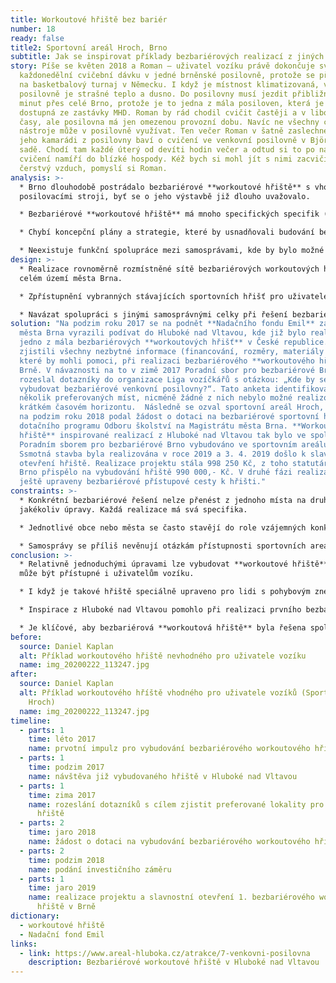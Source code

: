 ```yaml
---
title: Workoutové hřiště bez bariér
number: 18
ready: false
title2: Sportovní areál Hroch, Brno
subtitle: Jak se inspirovat příklady bezbariérových realizací z jiných měst?
story: Píše se květen 2018 a Roman – uživatel vozíku právě dokončuje svoji
  každonedělní cvičební dávku v jedné brněnské posilovně, protože se připravuje
  na basketbalový turnaj v Německu. I když je místnost klimatizovaná, v
  posilovně je strašné teplo a dusno. Do posilovny musí jezdit přibližně 45
  minut přes celé Brno, protože je to jedna z mála posiloven, která je dobře
  dostupná ze zastávky MHD. Roman by rád chodil cvičit častěji a v libovolné
  časy, ale posilovna má jen omezenou provozní dobu. Navíc ne všechny cvičební
  nástroje může v posilovně využívat. Ten večer Roman v šatně zaslechne, jak se
  jeho kamarádi z posilovny baví o cvičení ve venkovní posilovně v Björnsonově
  sadě. Chodí tam každé úterý od devíti hodin večer a odtud si to po náročném
  cvičení namíří do blízké hospody. Kéž bych si mohl jít s nimi zacvičit ven na
  čerstvý vzduch, pomyslí si Roman.
analysis: >-
  * Brno dlouhodobě postrádalo bezbariérové **workoutové hřiště** s vhodnými
  posilovacími stroji, byť se o jeho výstavbě již dlouho uvažovalo.

  * Bezbariérové **workoutové hřiště** má mnoho specifických specifik (zpevněné plochy, výška cvičebních prvků atp.).

  * Chybí koncepční plány a strategie, které by usnadňovali budování bezbariérových veřejných prostorů.

  * Neexistuje funkční spolupráce mezi samosprávami, kde by bylo možné se inspirovat ověřenými bezbariérovými řešeními z jiných obcí a měst.
design: >-
  * Realizace rovnoměrně rozmístněné sítě bezbariérových workoutových hřišť po
  celém území města Brna.

  * Zpřístupnění vybranných stávajících sportovních hřišť pro uživatele vozíku.

  * Navázat spolupráci s jinými samosprávnými celky při řešení bezbariérovosti a aktivně vyhledávat příklady dobrých bezbariérových řešení.
solution: "Na podzim roku 2017 se na podnět **Nadačního fondu Emil** zástupci
  města Brna vyrazili podívat do Hluboké nad Vltavou, kde již bylo realizováno
  jedno z mála bezbariérových **workoutových hřišť** v České republice. Zde
  zjistili všechny nezbytné informace (financování, rozměry, materiály atp.),
  které by mohli pomoci, při realizaci bezbariérového **workoutového hřiště** v
  Brně. V návaznosti na to v zimě 2017 Poradní sbor pro bezbariérové Brno
  rozeslal dotazníky do organizace Liga vozíčkářů s otázkou: „Kde by se měly
  vybudovat bezbariérové venkovní posilovny?“. Tato anketa identifikovala
  několik preferovaných míst, nicméně žádné z nich nebylo možné realizovat v
  krátkém časovém horizontu.  Následně se ozval sportovní areál Hroch, který si
  na podzim roku 2018 podal žádost o dotaci na bezbariérové sportovní hřiště do
  dotačního programu Odboru školství na Magistrátu města Brna. **Workoutové
  hřiště** inspirované realizací z Hluboké nad Vltavou tak bylo ve spolupráci s
  Poradním sborem pro bezbariérové Brno vybudováno ve sportovním areálu Hroch.
  Ssmotná stavba byla realizována v roce 2019 a 3. 4. 2019 došlo k slavnostnímu
  otevření hřiště. Realizace projektu stála 998 250 Kč, z toho statutární město
  Brno přispělo na vybudování hřiště 990 000,- Kč. V druhé fázi realizace byly
  ještě upraveny bezbariérové přístupové cesty k hřišti."
constraints: >-
  * Konkrétní bezbariérové řešení nelze přenést z jednoho místa na druhé bez
  jakékoliv úpravy. Každá realizace má svá specifika.

  * Jednotlivé obce nebo města se často stavějí do role vzájemných konkurentů, na místo toho, aby se od sebe vzájemně inspirovaly.

  * Samosprávy se příliš nevěnují otázkám přístupnosti sportovních areálů a zařízení.
conclusion: >-
  * Relativně jednoduchými úpravami lze vybudovat **workoutové hřiště**, které
  může být přístupné i uživatelům vozíku.

  * I když je takové hřiště speciálně upraveno pro lidi s pohybovým znevýhodněním, neznamená to, že by nemohlo či nemělo být využíváno kýmkoliv jiným.

  * Inspirace z Hluboké nad Vltavou pomohlo při realizaci prvního bezbariérového **workoutového hřiště** v Brně. V rámci návštěvy získali zástupci Brna detailní informace o úskalích realizace projektu, jeho financování, volbě vhodných materiálů a designu jednotlivých cvičebních pomůcek. 

  * Je klíčové, aby bezbariérová **workoutová hřiště** byla řešena společně s bezbariérovým přístupem k nim (bezbariérová parkovací místa, zastávka MHD, přístupové cesty).
before:
  source: Daniel Kaplan
  alt: Příklad workoutového hřiště nevhodného pro uživatele vozíku
  name: img_20200222_113247.jpg
after:
  source: Daniel Kaplan
  alt: Příklad workoutového hříště vhodného pro uživatele vozíků (Sportovní areál
    Hroch)
  name: img_20200222_113247.jpg
timeline:
  - parts: 1
    time: léto 2017
    name: prvotní impulz pro vybudování bezbariérového workoutového hřiště
  - parts: 1
    time: podzim 2017
    name: návštěva již vybudovaného hřiště v Hluboké nad Vltavou
  - parts: 1
    time: zima 2017
    name: rozeslání dotazníků s cílem zjistit preferované lokality pro vybudování
      hřiště
  - parts: 2
    time: jaro 2018
    name: žádost o dotaci na vybudování bezbariérového workoutového hřiště
  - parts: 2
    time: podzim 2018
    name: podání investičního záměru
  - parts: 1
    time: jaro 2019
    name: realizace projektu a slavnostní otevření 1. bezbariérového workoutového
      hřiště v Brně
dictionary:
  - workoutové hřiště
  - Nadační fond Emil
links:
  - link: https://www.areal-hluboka.cz/atrakce/7-venkovni-posilovna
    description: Bezbariérové workoutové hřiště v Hluboké nad Vltavou
---
```

